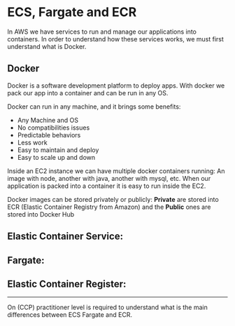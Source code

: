 # ECS, Fargate and ECR

In AWS we have services to run and manage our applications into containers. In order to understand how these services works, we must first understand what is Docker.

## Docker

Docker is a software development platform to deploy apps. With docker we pack our app into a container and can be run in any OS.

Docker can run in any machine, and it brings some benefits:

- Any Machine and OS
- No compatibilities issues
- Predictable behaviors
- Less work
- Easy to maintain and deploy
- Easy to scale up and down

Inside an EC2 instance we can have multiple docker containers running: An image with node, another with java, another with mysql, etc. When our application is packed into a container it is easy to run inside the EC2.

Docker images can be stored privately or publicly: **Private** are stored into ECR (Elastic Container Registry from Amazon) and the **Public** ones are stored into Docker Hub

## Elastic Container Service:

## Fargate:

## Elastic Container Register:

---

On (CCP) practitioner level is required to understand what is the main differences between ECS Fargate and ECR.
